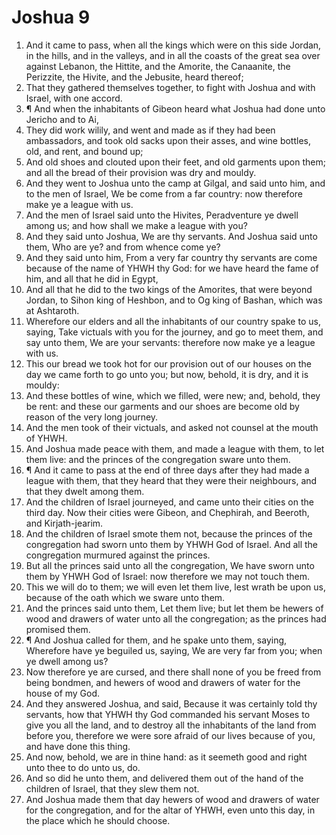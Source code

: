 ﻿# Joshua 9
1. And it came to pass, when all the kings which were on this side Jordan, in the hills, and in the valleys, and in all the coasts of the great sea over against Lebanon, the Hittite, and the Amorite, the Canaanite, the Perizzite, the Hivite, and the Jebusite, heard thereof; 
2. That they gathered themselves together, to fight with Joshua and with Israel, with one accord. 
3. ¶ And when the inhabitants of Gibeon heard what Joshua had done unto Jericho and to Ai, 
4. They did work wilily, and went and made as if they had been ambassadors, and took old sacks upon their asses, and wine bottles, old, and rent, and bound up; 
5. And old shoes and clouted upon their feet, and old garments upon them; and all the bread of their provision was dry and mouldy. 
6. And they went to Joshua unto the camp at Gilgal, and said unto him, and to the men of Israel, We be come from a far country: now therefore make ye a league with us. 
7. And the men of Israel said unto the Hivites, Peradventure ye dwell among us; and how shall we make a league with you? 
8. And they said unto Joshua, We are thy servants. And Joshua said unto them, Who are ye? and from whence come ye? 
9. And they said unto him, From a very far country thy servants are come because of the name of YHWH thy God: for we have heard the fame of him, and all that he did in Egypt, 
10. And all that he did to the two kings of the Amorites, that were beyond Jordan, to Sihon king of Heshbon, and to Og king of Bashan, which was at Ashtaroth. 
11. Wherefore our elders and all the inhabitants of our country spake to us, saying, Take victuals with you for the journey, and go to meet them, and say unto them, We are your servants: therefore now make ye a league with us. 
12. This our bread we took hot for our provision out of our houses on the day we came forth to go unto you; but now, behold, it is dry, and it is mouldy: 
13. And these bottles of wine, which we filled, were new; and, behold, they be rent: and these our garments and our shoes are become old by reason of the very long journey. 
14. And the men took of their victuals, and asked not counsel at the mouth of YHWH. 
15. And Joshua made peace with them, and made a league with them, to let them live: and the princes of the congregation sware unto them. 
16. ¶ And it came to pass at the end of three days after they had made a league with them, that they heard that they were their neighbours, and that they dwelt among them. 
17. And the children of Israel journeyed, and came unto their cities on the third day. Now their cities were Gibeon, and Chephirah, and Beeroth, and Kirjath-jearim. 
18. And the children of Israel smote them not, because the princes of the congregation had sworn unto them by YHWH God of Israel. And all the congregation murmured against the princes. 
19. But all the princes said unto all the congregation, We have sworn unto them by YHWH God of Israel: now therefore we may not touch them. 
20. This we will do to them; we will even let them live, lest wrath be upon us, because of the oath which we sware unto them. 
21. And the princes said unto them, Let them live; but let them be hewers of wood and drawers of water unto all the congregation; as the princes had promised them. 
22. ¶ And Joshua called for them, and he spake unto them, saying, Wherefore have ye beguiled us, saying, We are very far from you; when ye dwell among us? 
23. Now therefore ye are cursed, and there shall none of you be freed from being bondmen, and hewers of wood and drawers of water for the house of my God. 
24. And they answered Joshua, and said, Because it was certainly told thy servants, how that YHWH thy God commanded his servant Moses to give you all the land, and to destroy all the inhabitants of the land from before you, therefore we were sore afraid of our lives because of you, and have done this thing. 
25. And now, behold, we are in thine hand: as it seemeth good and right unto thee to do unto us, do. 
26. And so did he unto them, and delivered them out of the hand of the children of Israel, that they slew them not. 
27. And Joshua made them that day hewers of wood and drawers of water for the congregation, and for the altar of YHWH, even unto this day, in the place which he should choose. 

